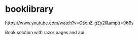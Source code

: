 # booklibrary
https://www.youtube.com/watch?v=C5cnZ-gZy2I&amp;t=966s 

Book solution with razor pages and api
